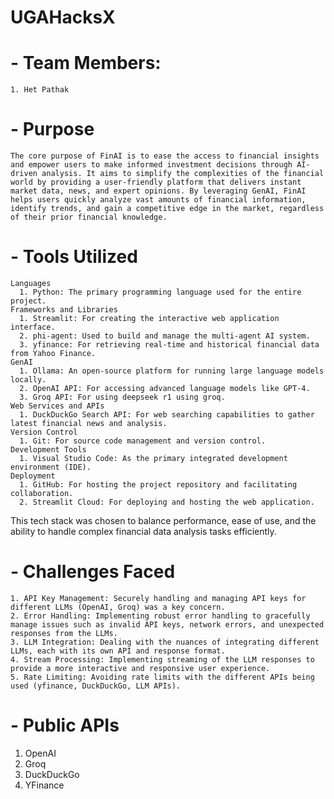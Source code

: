 # UGAHacksX

# - Team Members: 
    1. Het Pathak

# - Purpose
    The core purpose of FinAI is to ease the access to financial insights and empower users to make informed investment decisions through AI-driven analysis. It aims to simplify the complexities of the financial world by providing a user-friendly platform that delivers instant market data, news, and expert opinions. By leveraging GenAI, FinAI helps users quickly analyze vast amounts of financial information, identify trends, and gain a competitive edge in the market, regardless of their prior financial knowledge.

# - Tools Utilized
    Languages
      1. Python: The primary programming language used for the entire project.
    Frameworks and Libraries
      1. Streamlit: For creating the interactive web application interface.
      2. phi-agent: Used to build and manage the multi-agent AI system.
      3. yfinance: For retrieving real-time and historical financial data from Yahoo Finance.
    GenAI 
      1. Ollama: An open-source platform for running large language models locally.
      2. OpenAI API: For accessing advanced language models like GPT-4.
      3. Groq API: For using deepseek r1 using groq.
    Web Services and APIs
      1. DuckDuckGo Search API: For web searching capabilities to gather latest financial news and analysis.
    Version Control
      1. Git: For source code management and version control.
    Development Tools
      1. Visual Studio Code: As the primary integrated development environment (IDE).
    Deployment
      1. GitHub: For hosting the project repository and facilitating collaboration.
      2. Streamlit Cloud: For deploying and hosting the web application.
  This tech stack was chosen to balance performance, ease of use, and the ability to handle complex financial data analysis tasks efficiently.

# - Challenges Faced
    1. API Key Management: Securely handling and managing API keys for different LLMs (OpenAI, Groq) was a key concern.
    2. Error Handling: Implementing robust error handling to gracefully manage issues such as invalid API keys, network errors, and unexpected responses from the LLMs.
    3. LLM Integration: Dealing with the nuances of integrating different LLMs, each with its own API and response format.
    4. Stream Processing: Implementing streaming of the LLM responses to provide a more interactive and responsive user experience.
    5. Rate Limiting: Avoiding rate limits with the different APIs being used (yfinance, DuckDuckGo, LLM APIs).

# - Public APIs
  1. OpenAI
  2. Groq
  3. DuckDuckGo
  4. YFinance
